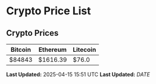 # Crypto Price List

## Crypto Prices
| Bitcoin | Ethereum | Litecoin |
| ------- | -------- | -------- |
| $84843 | $1616.39 | $76.0 |
**Last Updated:** 2025-04-15 15:51 UTC
**Last Updated:** $DATE$
